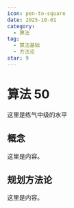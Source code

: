 ```yaml
---
icon: pen-to-square
date: 2025-10-01
category:
  - 算法
tag:
  - 算法基础
  - 方法论
star: 9
---
```


# 算法 50
这里是练气中级的水平
## 概念

这里是内容。

## 规划方法论

这里是内容。
